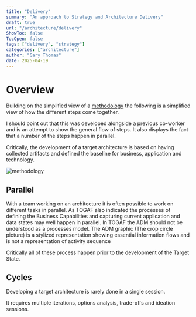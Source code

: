 ```yaml
---
title: "Delivery"
summary: "An approach to Strategy and Architecture Delivery"
draft: true
url: "/architecture/delivery"
ShowToc: false
TocOpen: false
tags: ["delivery", "strategy"]
categories: ["architecture"]
author: "Gary Thomas"
date: 2025-04-19
---
```


# Overview

Building on the simplified view of a [methodology](/architecture/methodology) the following is a simplified view of how the different steps come together.

I should point out that this was developed alongside a previous co-worker and is an attempt to show the general flow of steps. It also displays the fact that a number of the steps happen in parallel.

Critically, the development of a target architecture is based on having collected artifacts and defined the baseline for business, application and technology.

![methodology](/architecture/architecture-delivery/architectureDelivery.png)

## Parallel

With a team working on an architecture it is often possible to work on different tasks in parallel. As TOGAF also indicated the processes of defining the Business Capabilities and capturing current application and data states may well happen in parallel. In TOGAF the ADM should not be understood as a processes model. The ADM
graphic (The crop circle picture) is a stylized representation showing essential information flows and is not a representation of
activity sequence

Critically all of these process happen prior to the development of the Target State.

## Cycles

Developing a target architecture is rarely done in a single session.

It requires multiple iterations, options analysis, trade-offs and ideation sessions.